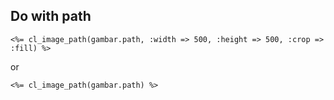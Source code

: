 ## Do with path

	<%= cl_image_path(gambar.path, :width => 500, :height => 500, :crop => :fill) %>

or

	<%= cl_image_path(gambar.path) %>